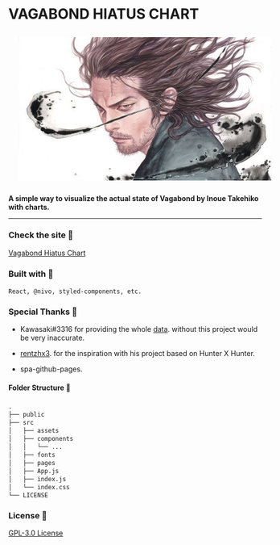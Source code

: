 # VAGABOND HIATUS CHART

<p align="center">
  	<img style="padding: 10px 20px;" src="docs/images/vagabond-banner.jpg" alt="vagabond banner" />
</p>

**A simple way to visualize the actual state of Vagabond by Inoue Takehiko with charts.**

---

### Check the site :rocket:

[Vagabond Hiatus Chart](https://falsepopsky.github.io/vagabond-hiatus-chart/)

### Built with :pushpin:

```
React, @nivo, styled-components, etc.
```

### Special Thanks :clap:

- Kawasaki#3316 for providing the whole [data](https://docs.google.com/spreadsheets/d/1fw7G9I2zPtAfSh0NUl-4m7G5wsXe5PIcMFRtd03jVz0/). without this project would be very inaccurate.

- [rentzhx3](https://github.com/rentzhx3/). for the inspiration with his project based on Hunter X Hunter.

- spa-github-pages.

#### Folder Structure :open_file_folder:

<div style="margin: 20px 0;">

    .
    ├── public
    ├── src
    │   ├── assets
    │   ├── components
    │   │   └── ...
    │   ├── fonts
    │   ├── pages
    │   ├── App.js
    │   ├── index.js
    │   └── index.css
    └── LICENSE

</div>

### License :scroll:

[GPL-3.0 License](https://github.com/falsepopsky/vagabond-hiatus-chart/blob/main/LICENSE)
